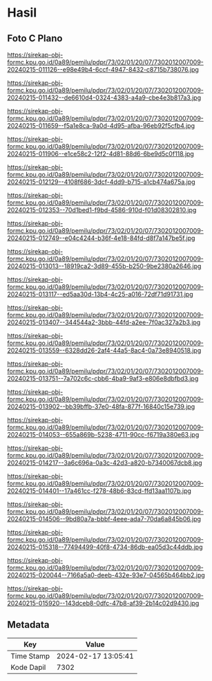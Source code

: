 # Hasil

## Foto C Plano

https://sirekap-obj-formc.kpu.go.id/0a89/pemilu/pdpr/73/02/01/20/07/7302012007009-20240215-011126--e98e49b4-6ccf-4947-8432-c8715b738076.jpg

https://sirekap-obj-formc.kpu.go.id/0a89/pemilu/pdpr/73/02/01/20/07/7302012007009-20240215-011432--de6610d4-0324-4383-a4a9-cbe4e3b817a3.jpg

https://sirekap-obj-formc.kpu.go.id/0a89/pemilu/pdpr/73/02/01/20/07/7302012007009-20240215-011659--f5a1e8ca-9a0d-4d95-afba-96eb92f5cfb4.jpg

https://sirekap-obj-formc.kpu.go.id/0a89/pemilu/pdpr/73/02/01/20/07/7302012007009-20240215-011906--e1ce58c2-12f2-4d81-88d6-6be9d5c0f118.jpg

https://sirekap-obj-formc.kpu.go.id/0a89/pemilu/pdpr/73/02/01/20/07/7302012007009-20240215-012129--4108f686-3dcf-4dd9-b715-a1cb474a675a.jpg

https://sirekap-obj-formc.kpu.go.id/0a89/pemilu/pdpr/73/02/01/20/07/7302012007009-20240215-012353--70d1bed1-f9bd-4586-910d-f01d08302810.jpg

https://sirekap-obj-formc.kpu.go.id/0a89/pemilu/pdpr/73/02/01/20/07/7302012007009-20240215-012749--e04c4244-b36f-4e18-84fd-d8f7a147be5f.jpg

https://sirekap-obj-formc.kpu.go.id/0a89/pemilu/pdpr/73/02/01/20/07/7302012007009-20240215-013013--18919ca2-3d89-455b-b250-9be2380a2646.jpg

https://sirekap-obj-formc.kpu.go.id/0a89/pemilu/pdpr/73/02/01/20/07/7302012007009-20240215-013117--ed5aa30d-13b4-4c25-a016-72df71d91731.jpg

https://sirekap-obj-formc.kpu.go.id/0a89/pemilu/pdpr/73/02/01/20/07/7302012007009-20240215-013407--344544a2-3bbb-44fd-a2ee-7f0ac327a2b3.jpg

https://sirekap-obj-formc.kpu.go.id/0a89/pemilu/pdpr/73/02/01/20/07/7302012007009-20240215-013559--6328dd26-2af4-44a5-8ac4-0a73e8940518.jpg

https://sirekap-obj-formc.kpu.go.id/0a89/pemilu/pdpr/73/02/01/20/07/7302012007009-20240215-013751--7a702c6c-cbb6-4ba9-9af3-e806e8dbfbd3.jpg

https://sirekap-obj-formc.kpu.go.id/0a89/pemilu/pdpr/73/02/01/20/07/7302012007009-20240215-013902--bb39bffb-37e0-48fa-877f-16840c15e739.jpg

https://sirekap-obj-formc.kpu.go.id/0a89/pemilu/pdpr/73/02/01/20/07/7302012007009-20240215-014053--655a869b-5238-4711-90cc-f6719a380e63.jpg

https://sirekap-obj-formc.kpu.go.id/0a89/pemilu/pdpr/73/02/01/20/07/7302012007009-20240215-014217--3a6c696a-0a3c-42d3-a820-b7340067dcb8.jpg

https://sirekap-obj-formc.kpu.go.id/0a89/pemilu/pdpr/73/02/01/20/07/7302012007009-20240215-014401--17a461cc-f278-48b6-83cd-ffd13aa1107b.jpg

https://sirekap-obj-formc.kpu.go.id/0a89/pemilu/pdpr/73/02/01/20/07/7302012007009-20240215-014506--9bd80a7a-bbbf-4eee-ada7-70da6a845b06.jpg

https://sirekap-obj-formc.kpu.go.id/0a89/pemilu/pdpr/73/02/01/20/07/7302012007009-20240215-015318--77494499-40f8-4734-86db-ea05d3c44ddb.jpg

https://sirekap-obj-formc.kpu.go.id/0a89/pemilu/pdpr/73/02/01/20/07/7302012007009-20240215-020044--7166a5a0-deeb-432e-93e7-04565b464bb2.jpg

https://sirekap-obj-formc.kpu.go.id/0a89/pemilu/pdpr/73/02/01/20/07/7302012007009-20240215-015920--143dceb8-0dfc-47b8-af39-2b14c02d9430.jpg


## Metadata

| Key        | Value               |
| ---------- | ------------------- |
| Time Stamp | 2024-02-17 13:05:41 |
| Kode Dapil | 7302                |



